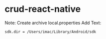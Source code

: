 # crud-react-native
Note: Create archive local.properties
Add Text:
```bash
sdk.dir = /Users/imac/Library/Android/sdk
```
